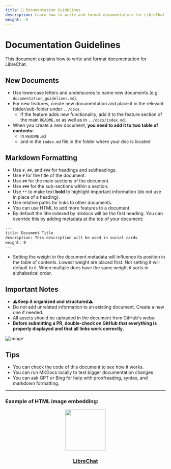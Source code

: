 ```yaml
---
title: 📝 Documentation Guidelines
description: Learn how to write and format documentation for LibreChat.
weight: -9
---
```

# Documentation Guidelines

This document explains how to write and format documentation for LibreChat.

## New Documents
- Use lowercase letters and underscores to name new documents (e.g. `documentation_guidelines.md`).
- For new features, create new documentation and place it in the relevant folder/sub-folder under `../docs`.
  - If the feature adds new functionality, add it to the feature section of the main `README.md` as well as in `../docs/index.md`.
- When you create a new document, **you need to add it to two table of contents:**
  - in `README.md`
  - and in the `index.md` file in the folder where your doc is located

## Markdown Formatting
- Use `#`, `##`, and `###` for headings and subheadings.
- Use `#` for the title of the document.
- Use `##` for the main sections of the document.
- Use `###` for the sub-sections within a section.
- Use `**` to make text **bold** to highlight important information (do not use in place of a heading).
- Use relative paths for links to other documents.
- You can use HTML to add more features to a document.
- By default the title indexed by mkdocs will be the first heading. You can override this by adding metadata at the top of your document:
```bash
---
title: Document Title
description: This description will be used in social cards
weight: 0
---
```
- Setting the weight in the document metadata will influence its position in the table of contents. Lowest weight are placed first. Not setting it will default to `0`. When multiple docs have the same weight it sorts in alphabetical order.

## Important Notes
- **⚠️Keep it organized and structured⚠️** 
- Do not add unrelated information to an existing document. Create a new one if needed.
- All assets should be uploaded in the document from GitHub's webui
- **Before submitting a PR, double-check on GitHub that everything is properly displayed and that all links work correctly.**

![image](https://github.com/danny-avila/LibreChat/assets/32828263/4f138ab4-31a5-4fae-a459-5335e5ff25a8)

## Tips
- You can check the code of this document to see how it works. 
- You can run MKDocs locally to test bigger documentation changes
- You can ask GPT or Bing for help with proofreading, syntax, and markdown formatting. 
  
---
### Example of HTML image embedding:
<p align="center">
  <a href="https://discord.gg/NGaa9RPCft">
    <img src="https://github.com/danny-avila/LibreChat/assets/32828263/45890a7c-5b8d-4650-a6e0-aa5d7e4951c3" height="128" width="128">
  </a>
  <a href="https://librechat.ai">
    <h3 align="center">LibreChat</h3>
  </a>
</p>
